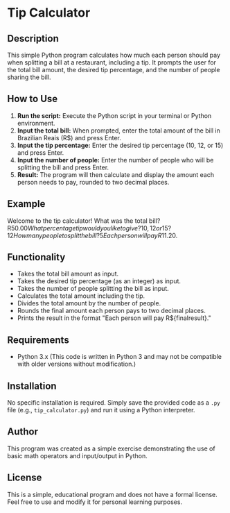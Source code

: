 # Tip Calculator

## Description

This simple Python program calculates how much each person should pay when splitting a bill at a restaurant, including a tip. It prompts the user for the total bill amount, the desired tip percentage, and the number of people sharing the bill.

## How to Use

1.  **Run the script:** Execute the Python script in your terminal or Python environment.
2.  **Input the total bill:** When prompted, enter the total amount of the bill in Brazilian Reais (R$) and press Enter.
3.  **Input the tip percentage:** Enter the desired tip percentage (10, 12, or 15) and press Enter.
4.  **Input the number of people:** Enter the number of people who will be splitting the bill and press Enter.
5.  **Result:** The program will then calculate and display the amount each person needs to pay, rounded to two decimal places.

## Example

Welcome to the tip calculator!
What was the total bill?
R$50.00
What percentage tip would you like to give? 10, 12 or 15?
12
How many people to split the bill?
5
Each person will pay R$11.20.

## Functionality

* Takes the total bill amount as input.
* Takes the desired tip percentage (as an integer) as input.
* Takes the number of people splitting the bill as input.
* Calculates the total amount including the tip.
* Divides the total amount by the number of people.
* Rounds the final amount each person pays to two decimal places.
* Prints the result in the format "Each person will pay R${finalresult}."

## Requirements

* Python 3.x (This code is written in Python 3 and may not be compatible with older versions without modification.)

## Installation

No specific installation is required. Simply save the provided code as a `.py` file (e.g., `tip_calculator.py`) and run it using a Python interpreter.

## Author

This program was created as a simple exercise demonstrating the use of basic math operators and input/output in Python.

## License

This is a simple, educational program and does not have a formal license. Feel free to use and modify it for personal learning purposes.
